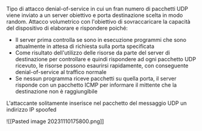 Tipo di attacco denial-of-service in cui un fran numero di pacchetti UDP viene inviato a un server obiettivo e porta destinazione scelta in modo random. Attacco volumetrico con l'obiettivo di sovraccaricare la capacità del dispositivo di elaborare e rispondere poiché:
- Il server prima controlla se sono in esecuzione programmi che sono attualmente in attesa di richiesta sulla porta specificata
- Come risultato dell'utilizzo delle risorse da parte del server di destinazione per controllare e quindi rispondere ad ogni pacchetto UDP ricevuto, le risorse possono esaurirsi rapidamente, con conseguente denial-of-service al traffico normale
- Se nessun programma riceve pacchetti su quella porta, il server risponde con un pacchetto ICMP per informare il mittente che la destinazione non è raggiungibile

L'attaccante solitamente inserisce nel pacchetto del messaggio UDP un indirizzo IP spoofed

![[Pasted image 20231110175800.png]]